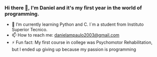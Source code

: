 ### Hi there 👋, I'm Daniel and it's my first year in the world of programming.  

- 🌱 I’m currently learning Python and C. I´m a student from Instituto Superior Tecnico.
- 📫 How to reach me: danielampaulo2003@gmail.com
- ⚡ Fun fact: My first course in college was Psychomotor Rehabilitation, but I ended up giving up because my passion is programming
